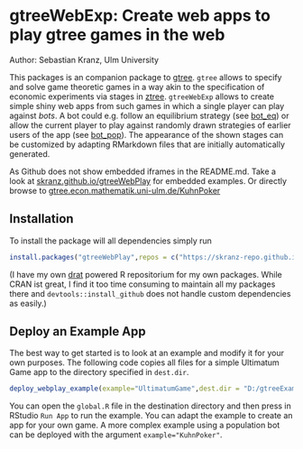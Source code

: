 # gtreeWebExp: Create web apps to play gtree games in the web

Author: Sebastian Kranz, Ulm University

This packages is an companion package to [gtree](skranz.github.io/gtree). `gtree` allows to specify and solve game theoretic games in a way akin to the specification of economic experiments via stages in [ztree](https://www.ztree.uzh.ch/en.html). `gtreeWebExp` allows to create simple shiny web apps from such games in which a single player can play against *bots*. A bot could e.g. follow an equilibrium strategy (see  [bot_eq](file:///D:/libraries/gtree/gtreeWebPlay/docs/reference/bot_eq.html)) or allow the current player to play against randomly drawn strategies of earlier users of the app (see [bot_pop]()). The appearance of the shown stages can be customized by adapting RMarkdown files that are initially automatically generated.

As Github does not show embedded iframes in the README.md. Take a look at [skranz.github.io/gtreeWebPlay](skranz.github.io/gtreeWebPlay) for embedded examples. Or directly browse to [gtree.econ.mathematik.uni-ulm.de/KuhnPoker](skranz.github.io/gtreeWebPlay)

## Installation

To install the package will all dependencies simply run
```r
install.packages("gtreeWebPlay",repos = c("https://skranz-repo.github.io/drat/",getOption("repos")))
```
(I have my own [drat](https://cran.r-project.org/web/packages/drat/index.html) powered R repositorium for my own packages. While CRAN ist great, I find it too time consuming to maintain all my packages there and `devtools::install_github` does not handle custom dependencies as easily.)

## Deploy an Example App

The best way to get started is to look at an example and modify it for your own purposes. The following code copies all files for a simple Ultimatum Game app to the directory specified in `dest.dir`.
```r
deploy_webplay_example(example="UltimatumGame",dest.dir = "D:/gtreeExamples/UltimatumGame")
```
You can open the `global.R` file in the destination directory and then press in RStudio `Run App` to run the example. You can adapt the example to create an app for your own game. A more complex example using a population bot can be deployed with the argument `example="KuhnPoker"`.
